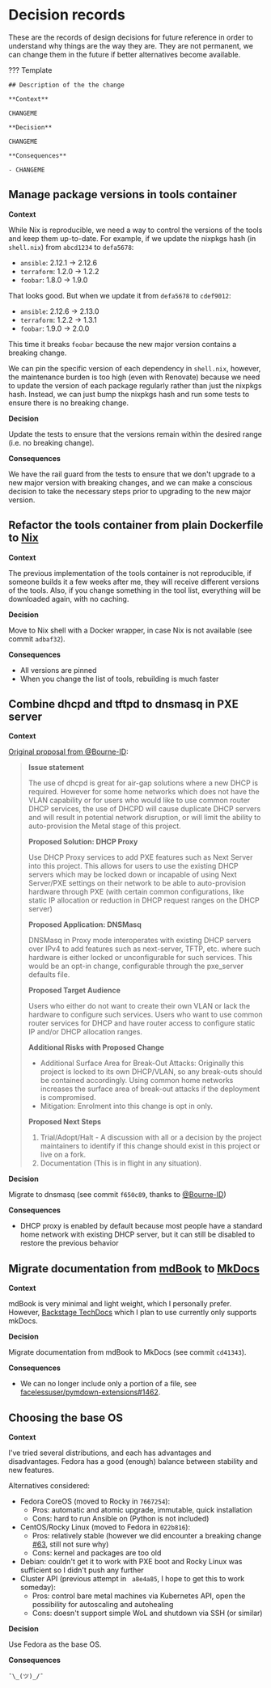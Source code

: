# Decision records

These are the records of design decisions for future reference in order to understand why things are the way they are.
They are not permanent, we can change them in the future if better alternatives become available.

??? Template

    ## Description of the the change

    **Context**

    CHANGEME

    **Decision**

    CHANGEME

    **Consequences**

    - CHANGEME

## Manage package versions in tools container

**Context**

While Nix is reproducible, we need a way to control the versions of the tools and keep them up-to-date.
For example, if we update the nixpkgs hash (in `shell.nix`) from `abcd1234` to `defa5678`:

- `ansible`: 2.12.1 -> 2.12.6
- `terraform`: 1.2.0 -> 1.2.2
- `foobar`: 1.8.0 -> 1.9.0

That looks good. But when we update it from `defa5678` to `cdef9012`:

- `ansible`: 2.12.6 -> 2.13.0
- `terraform`: 1.2.2 -> 1.3.1
- `foobar`: 1.9.0 -> 2.0.0

This time it breaks `foobar` because the new major version contains a breaking change.

We can pin the specific version of each dependency in `shell.nix`,
however, the maintenance burden is too high (even with Renovate) because we need to update the version of each package regularly rather than just the nixpkgs hash.
Instead, we can just bump the nixpkgs hash and run some tests to ensure there is no breaking change.

**Decision**

Update the tests to ensure that the versions remain within the desired range (i.e. no breaking change).

**Consequences**

We have the rail guard from the tests to ensure that we don't upgrade to a new major version with breaking changes,
and we can make a conscious decision to take the necessary steps prior to upgrading to the new major version.

## Refactor the tools container from plain Dockerfile to [Nix](https://nixos.org)

**Context**

The previous implementation of the tools container is not reproducible, if someone builds it a few weeks after me, they will receive different versions of the tools.
Also, if you change something in the tool list, everything will be downloaded again, with no caching.

**Decision**

Move to Nix shell with a Docker wrapper, in case Nix is not available (see commit `adbaf32`).

**Consequences**

- All versions are pinned
- When you change the list of tools, rebuilding is much faster

## Combine dhcpd and tftpd to dnsmasq in PXE server

**Context**

[Original proposal from @Bourne-ID](https://github.com/brimdor/homelab/issues/70):

> **Issue statement**
>
> The use of dhcpd is great for air-gap solutions where a new DHCP is required. However for some home networks which does not have the VLAN capability or for users who would like to use common router DHCP services, the use of DHCPD will cause duplicate DHCP servers and will result in potential network disruption, or will limit the ability to auto-provision the Metal stage of this project.
>
> **Proposed Solution: DHCP Proxy**
>
> Use DHCP Proxy services to add PXE features such as Next Server into this project. This allows for users to use the existing DHCP servers which may be locked down or incapable of using Next Server/PXE settings on their network to be able to auto-provision hardware through PXE (with certain common configurations, like static IP allocation or reduction in DHCP request ranges on the DHCP server)
>
> **Proposed Application: DNSMasq**
>
> DNSMasq in Proxy mode interoperates with existing DHCP servers over IPv4 to add features such as next-server, TFTP, etc. where such hardware is either locked or unconfigurable for such services. This would be an opt-in change, configurable through the pxe_server defaults file.
>
> **Proposed Target Audience**
>
> Users who either do not want to create their own VLAN or lack the hardware to configure such services. Users who want to use common router services for DHCP and have router access to configure static IP and/or DHCP allocation ranges.
>
> **Additional Risks with Proposed Change**
>
>   - Additional Surface Area for Break-Out Attacks: Originally this project is locked to its own DHCP/VLAN, so any break-outs should be contained accordingly. Using common home networks increases the surface area of break-out attacks if the deployment is compromised.
>   - Mitigation: Enrolment into this change is opt in only.
>
> **Proposed Next Steps**
>
> 1. Trial/Adopt/Halt - A discussion with all or a decision by the project maintainers to identify if this change should exist in this project or live on a fork.
> 2. Documentation (This is in flight in any situation).

**Decision**

Migrate to dnsmasq (see commit `f650c89`, thanks to [@Bourne-ID](https://github.com/Bourne-ID))

**Consequences**

- DHCP proxy is enabled by default because most people have a standard home network with existing DHCP server, but it can still be disabled to restore the previous behavior

## Migrate documentation from [mdBook](https://rust-lang.github.io/mdBook) to [MkDocs](https://squidfunk.github.io/mkdocs-material)

**Context**

mdBook is very minimal and light weight, which I personally prefer.
However, [Backstage TechDocs](https://backstage.io/docs/features/techdocs/techdocs-overview) which I plan to use currently only supports mkDocs.

**Decision**

Migrate documentation from mdBook to MkDocs (see commit `cd41343`).

**Consequences**

- We can no longer include only a portion of a file, see [facelessuser/pymdown-extensions#1462](https://github.com/facelessuser/pymdown-extensions/issues/1462).

## Choosing the base OS

**Context**

I've tried several distributions, and each has advantages and disadvantages.
Fedora has a good (enough) balance between stability and new features.

Alternatives considered:

- Fedora CoreOS (moved to Rocky in `7667254`):
    - Pros: automatic and atomic upgrade, immutable, quick installation
    - Cons: hard to run Ansible on (Python is not included)
- CentOS/Rocky Linux (moved to Fedora in `022b816`):
    - Pros: relatively stable (however we did encounter a breaking change [#63](https://github.com/brimdor/homelab/issues/63), still not sure why)
    - Cons: kernel and packages are too old
- Debian: couldn't get it to work with PXE boot and Rocky Linux was sufficient so I didn't push any further
- Cluster API (previous attempt in ` a8e4a85`, I hope to get this to work someday):
    - Pros: control bare metal machines via Kubernetes API, open the possibility for autoscaling and autohealing
    - Cons: doesn't support simple WoL and shutdown via SSH (or similar)

**Decision**

Use Fedora as the base OS.

**Consequences**

`¯\_(ツ)_/¯`
